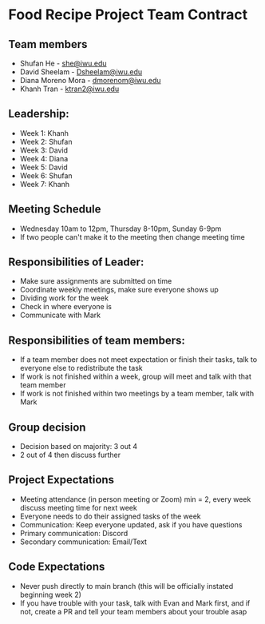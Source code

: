 # Food Recipe Project Team Contract

## Team members
- Shufan He - she@iwu.edu
- David Sheelam - Dsheelam@iwu.edu
- Diana Moreno Mora - dmorenom@iwu.edu
- Khanh Tran - ktran2@iwu.edu

## Leadership:
- Week 1: Khanh
- Week 2: Shufan
- Week 3: David 
- Week 4: Diana
- Week 5: David 
- Week 6: Shufan
- Week 7: Khanh

## Meeting Schedule
- Wednesday 10am to 12pm, Thursday 8-10pm, Sunday 6-9pm
- If two people can't make it to the meeting then change meeting time

## Responsibilities of Leader: 
- Make sure assignments are submitted on time
- Coordinate weekly meetings, make sure everyone shows up
- Dividing work for the week
- Check in where everyone is
- Communicate with Mark

## Responsibilities of team members:
- If a team member does not meet expectation or finish their tasks, talk to everyone else to redistribute the task
- If work is not finished within a week, group will meet and talk with that team member
- If work is not finished within two meetings by a team member, talk with Mark

## Group decision
- Decision based on majority: 3 out 4 
- 2 out of 4 then discuss further

## Project Expectations
- Meeting attendance (in person meeting or Zoom) min = 2, every week discuss meeting time for next week
- Everyone needs to do their assigned tasks of the week
- Communication: Keep everyone updated, ask if you have questions
- Primary communication: Discord
- Secondary communication: Email/Text

## Code Expectations
- Never push directly to main branch (this will be officially instated beginning week 2)
- If you have trouble with your task, talk with Evan and Mark first, and if not, create a PR and tell your team members about your trouble asap

